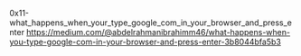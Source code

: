 0x11-what_happens_when_your_type_google_com_in_your_browser_and_press_enter
https://medium.com/@abdelrahmanibrahimm46/what-happens-when-you-type-google-com-in-your-browser-and-press-enter-3b8044bfa5b3
